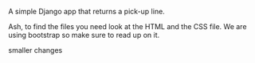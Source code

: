 A simple Django app that returns a pick-up line.

Ash, to find the files you need look at the HTML and the CSS file. We are using bootstrap so make sure to read up on it.



smaller changes
